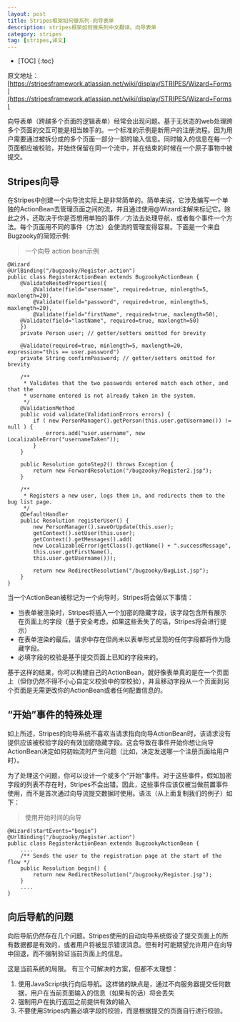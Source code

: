 ```yaml
---
layout: post
title: Stripes框架如何做系列-向导表单
description: stripes框架如何做系列中文翻译。向导表单
category: stripes
tag: [stripes,译文]
---
```


* [TOC]
{:toc}

原文地址：[https://stripesframework.atlassian.net/wiki/display/STRIPES/Wizard+Forms](https://stripesframework.atlassian.net/wiki/display/STRIPES/Wizard+Forms)


向导表单（跨越多个页面的逻辑表单）经常会出现问题。基于无状态的web处理跨多个页面的交互可能是相当棘手的。一个标准的示例是新用户的注册流程。因为用户需要通过被拆分成的多个页面一部分一部的输入信息。同时输入的信息在每一个页面都应被校验，并始终保留在同一个流中，并在结束的时候在一个原子事物中被提交。

## Stripes向导

在Stripes中创建一个向导流实际上是非常简单的。简单来说，它涉及编写一个单独的ActionBean去管理页面之间的流，并且通过使用@Wizard注解来标记它。除此之外，还取决于你是否想用单独的事件／方法去处理导航，或者每个事件一个方法。每个页面用不同的事件（方法）会使流的管理变得容易。下面是一个来自Bugzooky的简短示例:

> 一个向导 action bean示例
> 
	@Wizard
	@UrlBinding("/bugzooky/Register.action")
	public class RegisterActionBean extends BugzookyActionBean {
	    @ValidateNestedProperties({
	        @Validate(field="username", required=true, minlength=5, maxlength=20),
	        @Validate(field="password", required=true, minlength=5, maxlength=20),
	        @Validate(field="firstName", required=true, maxlength=50),
	    @Validate(field="lastName", required=true, maxlength=50)
	    })
	    private Person user; // getter/setters omitted for brevity
>	 
	    @Validate(required=true, minlength=5, maxlength=20, expression="this == user.password")
	    private String confirmPassword; // getter/setters omitted for brevity
>	 
	    /**
	     * Validates that the two passwords entered match each other, and that the
	     * username entered is not already taken in the system.
	     */
	    @ValidationMethod
	    public void validate(ValidationErrors errors) {
	        if ( new PersonManager().getPerson(this.user.getUsername()) != null ) {
	            errors.add("user.username", new LocalizableError("usernameTaken"));
	        }
	    }
>	 
	    public Resolution gotoStep2() throws Exception {
	        return new ForwardResolution("/bugzooky/Register2.jsp");
	    }
>	 
	    /**
	     * Registers a new user, logs them in, and redirects them to the bug list page.
	     */
	    @DefaultHandler
	    public Resolution registerUser() {
	        new PersonManager().saveOrUpdate(this.user);
	        getContext().setUser(this.user);
	        getContext().getMessages().add(
	        new LocalizableError(getClass().getName() + ".successMessage",
	        this.user.getFirstName(),
	        this.user.getUsername()));
>	 
	        return new RedirectResolution("/bugzooky/BugList.jsp");
	    }
	}
	
当一个ActionBean被标记为一个向导时，Stripes将会做以下事情：

+ 当表单被渲染时，Stripes将插入一个加密的隐藏字段，该字段包含所有展示在页面上的字段（基于安全考虑，如果这些丢失了的话，Stripes将会进行提示）
+ 在表单渲染的最后，请求中存在但尚未以表单形式呈现的任何字段都将作为隐藏字段。
+ 必填字段的校验是基于提交页面上已知的字段来的。

基于这样的结果，你可以构建自己的ActionBean，就好像表单真的是在一个页面上（但你仍然不得不小心自定义校验中的空校验），并且移动字段从一个页面到另个页面是无需更改你的ActionBean或者任何配置信息的。

## “开始”事件的特殊处理

如上所述，Stripes的向导系统不喜欢当请求指向向导ActionBean时，该请求没有提供应该被校验字段的有效加密隐藏字段。这会导致在事件开始你想让向导ActionBean决定如何初始流时产生问题（比如，决定发送哪一个注册页面给用户时）。

为了处理这个问题，你可以设计一个或多个“开始”事件。对于这些事件，假如加密字段的列表不存在时，Stripes不会出错。因此，这些事件应该仅被当做前置事件使用，而不是首次通过向导流提交数据时使用。语法（从上面复制我们的例子）如下：

> 使用开始时间的向导
> 
	@Wizard(startEvents="begin")
	@UrlBinding("/bugzooky/Register.action")
	public class RegisterActionBean extends BugzookyActionBean {
	    ....
	    /** Sends the user to the registration page at the start of the flow */
	    public Resolution begin() {
	        return new RedirectResolution("/bugzooky/Register.jsp");
	    }
	    ....
	}

## 向后导航的问题

向后导航仍然存在几个问题。Stripes使用的自动向导系统假设了提交页面上的所有数据都是有效的，或者用户将被显示错误消息。但有时可能期望允许用户在向导中回退，而不强制验证当前页面上的信息。

这是当前系统的局限。 有三个可解决的方案，但都不太理想：

1. 使用JavaScript执行向后导航。这样做的缺点是，通过不向服务器提交任何数据，用户在当前页面输入的信息（如果有的话）将会丢失
2. 强制用户在执行返回之前提供有效的输入
3. 不要使用Stripes内置必填字段的校验，而是根据提交的页面自行进行校验。
